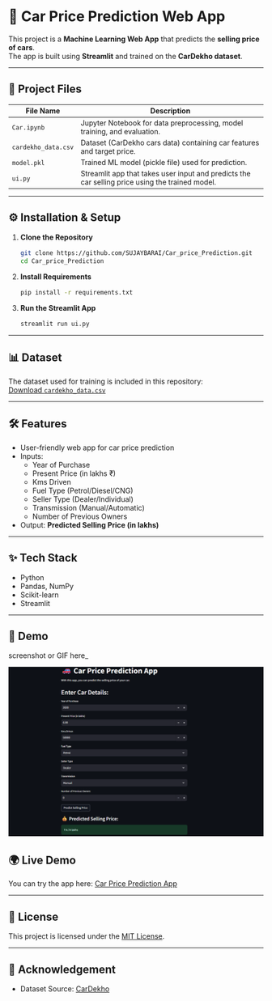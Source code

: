 # 🚗 Car Price Prediction Web App

This project is a **Machine Learning Web App** that predicts the **selling price of cars**.  
The app is built using **Streamlit** and trained on the **CarDekho dataset**.  

---

## 📂 Project Files

| File Name          | Description |
|--------------------|-------------|
| `Car.ipynb`        | Jupyter Notebook for data preprocessing, model training, and evaluation. |
| `cardekho_data.csv`| Dataset (CarDekho cars data) containing car features and target price. |
| `model.pkl`        | Trained ML model (pickle file) used for prediction. |
| `ui.py`            | Streamlit app that takes user input and predicts the car selling price using the trained model. |

---

## ⚙️ Installation & Setup

1. **Clone the Repository**
   ```bash
   git clone https://github.com/SUJAYBARAI/Car_price_Prediction.git
   cd Car_price_Prediction
   ```

2. **Install Requirements**
   ```bash
   pip install -r requirements.txt
   ```

3. **Run the Streamlit App**
   ```bash
   streamlit run ui.py
   ```

---

## 📊 Dataset

The dataset used for training is included in this repository:  
[Download `cardekho_data.csv`](https://github.com/SUJAYBARAI/Car_price_Prediction/blob/main/cardekho_data.csv)

---

## 🛠 Features
- User-friendly web app for car price prediction  
- Inputs:
  - Year of Purchase  
  - Present Price (in lakhs ₹)  
  - Kms Driven  
  - Fuel Type (Petrol/Diesel/CNG)  
  - Seller Type (Dealer/Individual)  
  - Transmission (Manual/Automatic)  
  - Number of Previous Owners  
- Output: **Predicted Selling Price (in lakhs)**  

---

## ✨ Tech Stack
- Python  
- Pandas, NumPy  
- Scikit-learn  
- Streamlit  

---

## 📸 Demo
screenshot or GIF here_  

![Car Price Prediction Demo](Car_Price_Prediction.png)


## 🌍 Live Demo
You can try the app here: [Car Price Prediction App](https://carpriceprediction-t32eeouu4jwftqgvy8w7bp.streamlit.app/)


---

## 📜 License
This project is licensed under the [MIT License](./LICENSE).  

---

## 🙌 Acknowledgement
- Dataset Source: [CarDekho](https://www.cardekho.com)  
